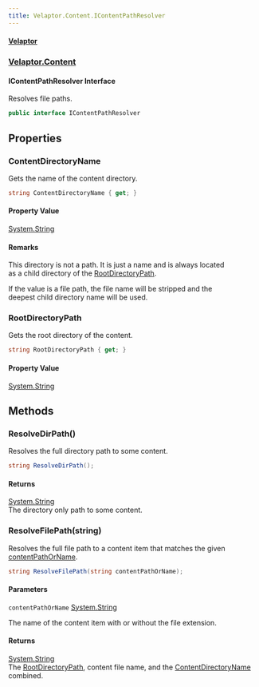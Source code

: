 ```yaml
---
title: Velaptor.Content.IContentPathResolver
---
```


#### [Velaptor](Namespaces.md 'Velaptor Namespaces')
### [Velaptor.Content](Velaptor.Content.md 'Velaptor.Content')

#### IContentPathResolver Interface

Resolves file paths.

```csharp
public interface IContentPathResolver
```
## Properties

<a name='Velaptor.Content.IContentPathResolver.ContentDirectoryName'></a>

### ContentDirectoryName 

Gets the name of the content directory.

```csharp
string ContentDirectoryName { get; }
```

#### Property Value
[System.String](https://docs.microsoft.com/en-us/dotnet/api/System.String 'System.String')

#### Remarks
  
This directory is not a path. It is just a name and is always located  
as a child directory of the [RootDirectoryPath](Velaptor.Content.IContentPathResolver.md#Velaptor.Content.IContentPathResolver.RootDirectoryPath 'Velaptor.Content.IContentPathResolver.RootDirectoryPath').  
  
If the value is a file path, the file name will be stripped and the  
deepest child directory name will be used.

<a name='Velaptor.Content.IContentPathResolver.RootDirectoryPath'></a>

### RootDirectoryPath 

Gets the root directory of the content.

```csharp
string RootDirectoryPath { get; }
```

#### Property Value
[System.String](https://docs.microsoft.com/en-us/dotnet/api/System.String 'System.String')
## Methods

<a name='Velaptor.Content.IContentPathResolver.ResolveDirPath()'></a>

### ResolveDirPath() 

Resolves the full directory path to some content.

```csharp
string ResolveDirPath();
```

#### Returns
[System.String](https://docs.microsoft.com/en-us/dotnet/api/System.String 'System.String')  
The directory only path to some content.

<a name='Velaptor.Content.IContentPathResolver.ResolveFilePath(string)'></a>

### ResolveFilePath(string) 

Resolves the full file path to a content item that matches the given [contentPathOrName](Velaptor.Content.IContentPathResolver.md#Velaptor.Content.IContentPathResolver.ResolveFilePath(string).contentPathOrName 'Velaptor.Content.IContentPathResolver.ResolveFilePath(string).contentPathOrName').

```csharp
string ResolveFilePath(string contentPathOrName);
```
#### Parameters

<a name='Velaptor.Content.IContentPathResolver.ResolveFilePath(string).contentPathOrName'></a>

`contentPathOrName` [System.String](https://docs.microsoft.com/en-us/dotnet/api/System.String 'System.String')

The name of the content item with or without the file extension.

#### Returns
[System.String](https://docs.microsoft.com/en-us/dotnet/api/System.String 'System.String')  
The [RootDirectoryPath](Velaptor.Content.IContentPathResolver.md#Velaptor.Content.IContentPathResolver.RootDirectoryPath 'Velaptor.Content.IContentPathResolver.RootDirectoryPath'), content file name, and the [ContentDirectoryName](Velaptor.Content.IContentPathResolver.md#Velaptor.Content.IContentPathResolver.ContentDirectoryName 'Velaptor.Content.IContentPathResolver.ContentDirectoryName') combined.